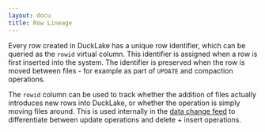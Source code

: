 ```yaml
---
layout: docu
title: Row Lineage
---
```


Every row created in DuckLake has a unique row identifier, which can be queried as the `rowid` virtual column.
This identifier is assigned when a row is first inserted into the system.
The identifier is preserved when the row is moved between files - for example as part of `UPDATE` and compaction operations.

The `rowid` column can be used to track whether the addition of files actually introduces new rows into DuckLake, or whether the operation is simply moving files around.
This is used internally in the [data change feed](data_change_feed) to differentiate between update operations and delete + insert operations.
